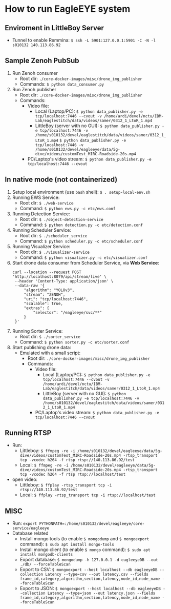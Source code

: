 # How to run EagleEYE system

## Enviroment in LittleBoy Server
- Tunnel to enable Remmina:
    `$ ssh -L 5901:127.0.0.1:5901 -C -N -l s010132 140.113.86.92`

## Sample Zenoh PubSub
1. Run Zenoh consumer
    - Root dir: `./core-docker-images/misc/drone_img_publisher`
    - Commands: `$ python data_consumer.py`
2. Run Zenoh publisher
    - Root dir: `./core-docker-images/misc/drone_img_publisher`
    - Commands:
        - Video file:
            - Local (Laptop/PC):
                `$ python data_publisher.py -e tcp/localhost:7446 --cvout -v /home/ardi/devel/nctu/IBM-Lab/eaglestitch/data/videos/samer/0312_1_LtoR_1.mp4`
            - LittleBoy (server with no GUI): 
                `$ python data_publisher.py -e tcp/localhost:7446 -v /home/s010132/devel/eaglestitch/data/videos/samer/0312_1_LtoR_1.mp4`
                `$ python data_publisher.py -e tcp/localhost:7446 -v /home/s010132/devel/eagleeye/data/5g-dive/videos/customTest_MIRC-Roadside-20s.mp4`
        - PC/Laptop's video stream:
            `$ python data_publisher.py -e tcp/localhost:7446 --cvout`

## In native mode (not containerized)
1. Setup local environment (use `bash` shell):
    `$ . setup-local-env.sh`
2. Running EWS Service:
    - Root dir: `$ ./web-service`
    - Command: `$ python ews.py -c etc/ews.conf`
3. Running Detection Service:
    - Root dir: `$ ./object-detection-service`
    - Command: `$ python detection.py -c etc/detection.conf`
4. Running Scheduler Service:
    - Root dir: `$ ./scheduler_service`
    - Command: `$ python scheduler.py -c etc/scheduler.conf`
5. Running Visualizer Service:
    - Root dir: `$ ./visualizer-service`
    - Command: `$ python visualizer.py -c etc/visualizer.conf`
6. Start drone data consumer from Scheduler Service, via **Web Service**:
   ``` 
   curl --location --request POST 'http://localhost:8079/api/stream/live' \
    --header 'Content-Type: application/json' \
    --data-raw '{
        "algorithm": "YOLOv3",
        "stream": "ZENOH",
        "uri": "tcp/localhost:7446",
        "scalable": true,
        "extras": {
            "selector": "/eagleeye/svc/**"
        }
    }'
   ```
7. Running Sorter Service:
    - Root dir: `$ ./sorter_service`
    - Command: `$ python sorter.py -c etc/sorter.conf`
8. Start publishing drone data:
    - Emulated with a small script:
        - Root dir: `./core-docker-images/misc/drone_img_publisher`
        - Commands:
            - Video file:
                - Local (Laptop/PC):
                    `$ python data_publisher.py -e tcp/localhost:7446 --cvout -v /home/ardi/devel/nctu/IBM-Lab/eaglestitch/data/videos/samer/0312_1_LtoR_1.mp4`
                - LittleBoy (server with no GUI): 
                    `$ python data_publisher.py -e tcp/localhost:7446 -v /home/s010132/devel/eaglestitch/data/videos/samer/0312_1_LtoR_1.mp4`
            - PC/Laptop's video stream:
                `$ python data_publisher.py -e tcp/localhost:7446 --cvout`

## Running RTSP
- Run: 
    - Littleboy:
        `$ ffmpeg -re -i /home/s010132/devel/eagleeye/data/5g-dive/videos/customTest_MIRC-Roadside-20s.mp4 -rtsp_transport tcp -vcodec h264 -f rtsp rtsp://140.113.86.92/test`
    - Local:
        `$ ffmpeg -re -i /home/s010132/devel/eagleeye/data/5g-dive/videos/customTest_MIRC-Roadside-20s.mp4 -rtsp_transport tcp -vcodec h264 -f rtsp rtsp://localhost/test`
- open video:
    - Littleboy:
        `$ ffplay -rtsp_transport tcp -i rtsp://140.113.86.92/test`
    - Local:
        `$ ffplay -rtsp_transport tcp -i rtsp://localhost/test`
    
## MISC
- Run: `export PYTHONPATH=:/home/s010132/devel/eagleeye/core-service/eagleeye`
- Database related
    - Install mongo tools (to enable `$ mongodump` and `$ mongoexport` command):
        `$ sudo apt install mongo-tools`
    - Install mongo client (to enable `$ mongo` command):
        `$ sudo apt install mongodb-clients`
    - Export database:
        `$ mongodump -h 127.0.0.1 -d eagleeyeDB --out ./db/ --forceTableScan`
    - Export to CSV:
        `$ mongoexport --host localhost --db eagleeyeDB --collection Latency --type=csv --out latency.csv --fields frame_id,category,algorithm,section,latency,node_id,node_name --forceTableScan`
    - Export to JSON:
        `$ mongoexport --host localhost --db eagleeyeDB --collection Latency --type=json --out latency.json --fields frame_id,category,algorithm,section,latency,node_id,node_name --forceTableScan`
